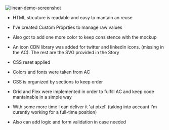 ![linear-demo-screenshot](https://github.com/napalfacundo/linear-demo/assets/85197587/709115a8-d40a-4b7b-8136-11366de62c7b)

  

* HTML strcuture is readable and easy to mantain an reuse
* I've created Custom Proprties to manage raw values
* Also got to add one more color to keep consistence with the mockup
* An icon CDN library was added for twitter and linkedin icons. (missing in the AC). The rest are the SVG provided in the Story
* CSS reset applied
* Colors and fonts were taken from AC
* CSS is organized by sections to keep order
* Grid and Flex were implemented in order to fulfill AC and keep code mantainable in a simple way

* With some more time I can deliver it 'at pixel' (taking into account I'm curently working for a full-time position)
* Also can add logic and form validation in case needed


